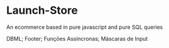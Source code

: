 # Launch-Store
An ecommerce based in pure javascript and pure SQL queries

DBML;
Footer;
Funções Assíncronas;
Máscaras de Input
